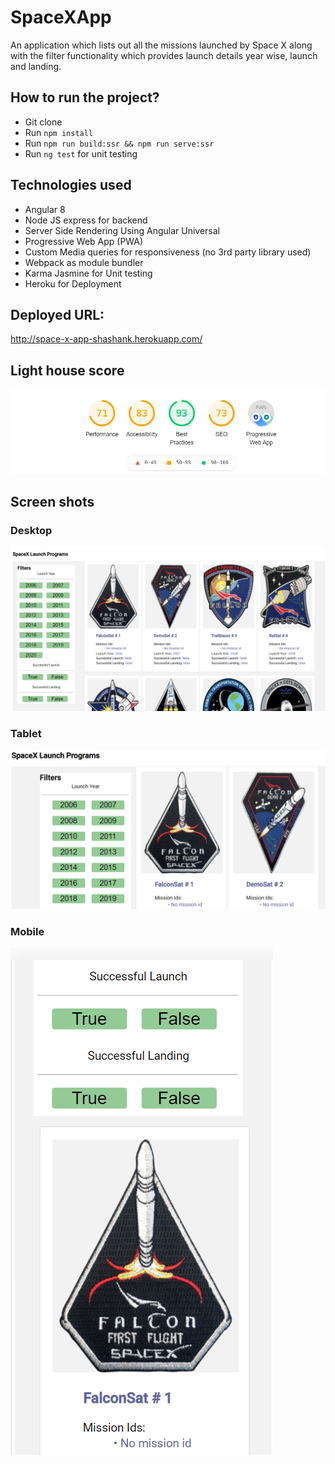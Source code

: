 # SpaceXApp

An application which lists out all the missions launched by Space X along with the filter functionality which provides launch details year wise, launch and landing. 

## How to run the project?
* Git clone
* Run `npm install`
* Run `npm run build:ssr && npm run serve:ssr`
* Run `ng test` for unit testing

## Technologies used
- Angular 8
- Node JS express for backend
- Server Side Rendering Using Angular Universal
- Progressive Web App (PWA)
- Custom Media queries for responsiveness (no 3rd party library used)
- Webpack as module bundler
- Karma Jasmine for Unit testing
- Heroku for Deployment

## Deployed URL:

http://space-x-app-shashank.herokuapp.com/

## Light house score
<img src="./images/lighthouse_score.png" alt="lighthouse_score">

## Screen shots

### Desktop
<img src="./images/desktop.png" alt="desktop">

### Tablet
<img src="./images/tablet.png" alt="tablet">

### Mobile
<img src="./images/mobile.png" alt="mobile">



